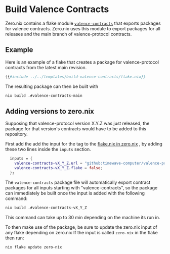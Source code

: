 # Build Valence Contracts

Zero.nix contains a flake module [`valence-contracts`](../reference/flake-modules/valence-contracts.md)
that exports packages for valence contracts.
Zero.nix uses this module to export packages for all releases and the main branch of valence-protocol contracts.

## Example

Here is an example of a flake that creates a package for valence-protocol contracts from the latest main revision.

```nix
{{#include ../../templates/build-valence-contracts/flake.nix}}
``` 

The resulting package can then be built with 
```bash
nix build .#valence-contracts-main
```

## Adding versions to zero.nix

Supposing that valence-protocol version X.Y.Z was just released,
the package for that version's contracts would have to be added
to this repository.

First add the add the input for the tag to the
[flake.nix in zero.nix](https://github.com/timewave-computer/zero.nix/blob/main/flake.nix)
, by adding these two lines inside the `inputs` section.
```nix
  inputs = {
    valence-contracts-vX_Y_Z.url = "github:timewave-computer/valence-protocol/vX.Y.Z";  
    valence-contracts-vX_Y_Z.flake = false;
  };
```

The `valence-contracts` package file will automatically export
contract packages for all inputs starting with
"valence-contracts", so the package can immediately be built
once the input is added with the following command:
```bash
nix build .#valence-contracts-vX_Y_Z
```
This command can take up to 30 min depending on the machine its run in.

To then make use of the package, be sure to update the zero.nix
input of any flake depending on zero.nix
If the input is called `zero-nix` in the flake then run:
```bash
nix flake update zero-nix
```


